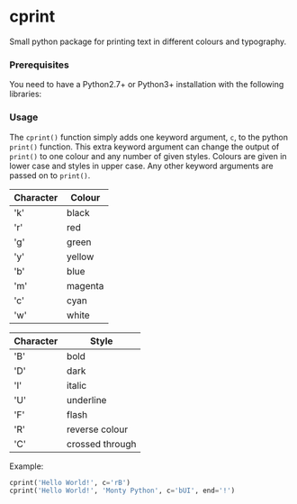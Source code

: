 # cprint
Small python package for printing text in different colours and typography.

### Prerequisites

You need to have a Python2.7+ or Python3+ installation with the following libraries:

### Usage

The `cprint()` function simply adds one keyword argument, `c`, to the python `print()` function. This extra keyword argument can change the output of `print()` to one colour and any number of given styles. Colours are given in lower case and styles in upper case. Any other keyword arguments are passed on to `print()`.

| Character  |  Colour         |
| ---------- | --------------- |
| 'k'        | black           |
| 'r'        | red             |
| 'g'        | green           |
| 'y'        | yellow          |
| 'b'        | blue            |
| 'm'        | magenta         |
| 'c'        | cyan            |
| 'w'        | white           |

| Character  | Style           |
| ---------- | --------------- |
| 'B'        | bold            |
| 'D'        | dark            |
| 'I'        | italic          |
| 'U'        | underline       |
| 'F'        | flash           |
| 'R'        | reverse colour  |
| 'C'        | crossed through |

Example:
```python
cprint('Hello World!', c='rB')
cprint('Hello World!', 'Monty Python', c='bUI', end='!')
```
